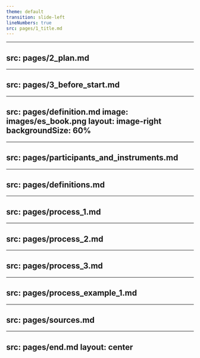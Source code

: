 ```yaml
---
theme: default
transition: slide-left
lineNumbers: true
src: pages/1_title.md
---
```


---
src: pages/2_plan.md
---

---
src: pages/3_before_start.md
---

---
src: pages/definition.md
image: images/es_book.png
layout: image-right
backgroundSize: 60%
---

---
src: pages/participants_and_instruments.md
---

---
src: pages/definitions.md
---

---
src: pages/process_1.md
---

---
src: pages/process_2.md
---

---
src: pages/process_3.md
---

---
src: pages/process_example_1.md
---

---
src: pages/sources.md
---

---
src: pages/end.md
layout: center
---
